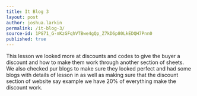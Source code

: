 ```yaml
---
title: It Blog 3
layout: post
author: joshua.larkin
permalink: /it-blog-3/
source-id: 1PG71_G-nKzGFqhVTBwe4gQp_Z7kD6p80LkEDQH7Pnn0
published: true
---
```

This lesson we looked more at discounts and codes to give the buyer a discount and how to make them work through another section of sheets. We also checked pur blogs to make sure they looked perfect and had some blogs with details of lesson in as well as making sure that the discount section of website say example we have 20% of everything make the discount work.


